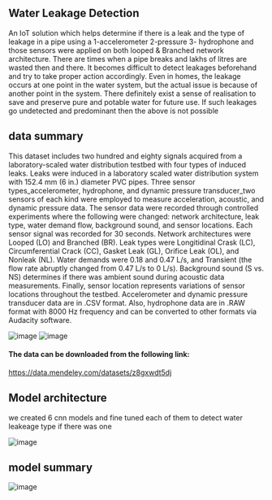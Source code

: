 
## Water Leakage Detection
An IoT solution which helps determine if there is a  leak and the type of leakage in a pipe using a 1-accelerometer 2-pressure 3- hydrophone and those sensors were applied on both looped & Branched network architecture.
There are times when a pipe breaks and lakhs of litres are wasted then and there. It becomes difficult to detect leakages beforehand and try to take proper action accordingly. Even in homes, the leakage occurs at one point in the water system, but the actual issue is because of another point in the system.
There definitely exist a sense of realisation to save and preserve pure and potable water for future use.
If such leakages go undetected and predominant then the above is not possible



## data summary

This dataset includes two hundred and eighty signals acquired from a laboratory-scaled 
water distribution testbed with four types of induced leaks. Leaks were induced in a laboratory scaled water distribution system with 152.4 mm (6 in.) diameter PVC pipes. Three sensor 
types_accelerometer, hydrophone, and dynamic pressure transducer_two sensors of each kind 
were employed to measure acceleration, acoustic, and dynamic pressure data. The sensor data 
were recorded through controlled experiments where the following were changed: network 
architecture, leak type, water demand flow, background sound, and sensor locations. Each sensor 
signal was recorded for 30 seconds. Network architectures were Looped (LO) and Branched (BR). 
Leak types were Longitidinal Crask (LC), Circumferential Crack (CC), Gasket Leak (GL), Orifice 
Leak (OL), and Nonleak (NL). Water demands were 0.18 and 0.47 L/s, and Transient (the flow 
rate abruptly changed from 0.47 L/s to 0 L/s). Background sound (S vs. NS) determines if there 
was ambient sound during acoustic data measurements. Finally, sensor location represents 
variations of sensor locations throughout the testbed. Accelerometer and dynamic pressure 
transducer data are in .CSV format. Also, hydrophone data are in .RAW format with 8000 Hz 
frequency and can be converted to other formats via Audacity software.

![image](https://user-images.githubusercontent.com/31762490/202792094-83c4967c-66ce-4011-9e55-98af542d3892.png)
![image](https://user-images.githubusercontent.com/31762490/202792146-7bd5e21c-2113-4035-a4f2-a4fa5aaade5a.png)

#### The data can be downloaded from the following link:
https://data.mendeley.com/datasets/z8gxwdt5dj

## Model architecture
we created 6 cnn models and fine tuned each of them to detect water leakeage type if there was one

![image](https://user-images.githubusercontent.com/31762490/202792566-9dc1b184-a310-4618-82c5-bde524e97f90.png)

## model summary
![image](https://user-images.githubusercontent.com/31762490/202793082-7f883d11-8290-44b7-87a6-fb8cd81e4e87.png)

